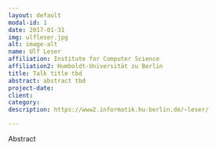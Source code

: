 ```yaml
---
layout: default
modal-id: 1
date: 2017-01-31
img: ulfleser.jpg
alt: image-alt
name: Ulf Leser
affiliation: Institute for Computer Science
affiliation2: Humboldt-Universität zu Berlin
title: Talk title tbd
abstract: abstract tbd
project-date:
client:
category:
description: https://www2.informatik.hu-berlin.de/~leser/

---
```


Abstract